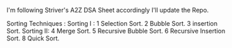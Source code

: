 I'm following Striver's A2Z DSA Sheet accordingly I'll update the Repo.

Sorting Techniques :
     Sorting I :
          1 Selection Sort.
          2 Bubble Sort.
          3 insertion Sort.
     Sorting II:
          4 Merge Sort.
          5 Recursive Bubble Sort.
          6 Recursive Insertion Sort.
          8 Quick Sort.
